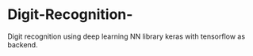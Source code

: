 # Digit-Recognition-
Digit recognition using deep learning NN library keras with tensorflow as backend.
